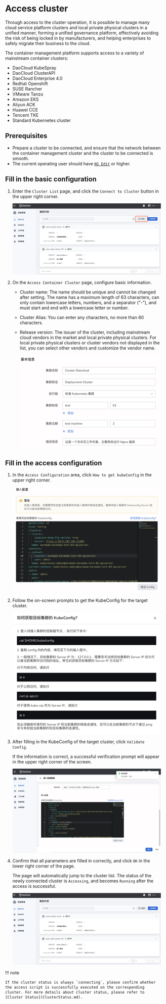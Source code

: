 # Access cluster

Through access to the cluster operation, it is possible to manage many cloud service platform clusters and local private physical clusters in a unified manner, forming a unified governance platform, effectively avoiding the risk of being locked in by manufacturers, and helping enterprises to safely migrate their business to the cloud.

The container management platform supports access to a variety of mainstream container clusters:

- DaoCloud KubeSpray
- DaoCloud ClusterAPI
- DaoCloud Enterprise 4.0
- Redhat Openshift
- SUSE Rancher
- VMware Tanzu
- Amazon EKS
- Aliyun ACK
- Huawei CCE
- Tencent TKE
- Standard Kubernetes cluster

## Prerequisites

- Prepare a cluster to be connected, and ensure that the network between the container management cluster and the cluster to be connected is smooth.
- The current operating user should have [`NS Edit`](../Permissions/PermissionBrief.md) or higher.

## Fill in the basic configuration

1. Enter the `Cluster List` page, and click the `Connect to Cluster` button in the upper right corner.

    ![join cluster](../../images/join-cluster01.png)

2. On the `Access Container Cluster` page, configure basic information.

    - Cluster name: The name should be unique and cannot be changed after setting. The name has a maximum length of 63 characters, can only contain lowercase letters, numbers, and a separator ("-"), and must start and end with a lowercase letter or number.
    - Cluster Alias: You can enter any characters, no more than 60 characters.
    - Release version: The issuer of the cluster, including mainstream cloud vendors in the market and local private physical clusters. For local private physical clusters or cluster vendors not displayed in the list, you can select other vendors and customize the vendor name.

        ![join cluster](../../images/join-cluster02.png)

## Fill in the access configuration

1. In the `Access Configuration` area, click `How to get kubeConfig` in the upper right corner.

    ![join cluster](../../images/join-cluster03.png)

2. Follow the on-screen prompts to get the KubeConfig for the target cluster.

    ![join cluster](../../images/join-cluster04.png)

3. After filling in the KubeConfig of the target cluster, click `Validate Config`.

    If the information is correct, a successful verification prompt will appear in the upper right corner of the screen.

    ![join cluster](../../images/join-cluster05.png)

4. Confirm that all parameters are filled in correctly, and click `OK` in the lower right corner of the page.

    The page will automatically jump to the cluster list. The status of the newly connected cluster is `Accessing`, and becomes `Running` after the access is successful.

    ![join cluster](../../images/join-cluster07.png)

!!! note

    If the cluster status is always `connecting`, please confirm whether the access script is successfully executed on the corresponding cluster. For more details about cluster status, please refer to [Cluster Status](ClusterStatus.md).
